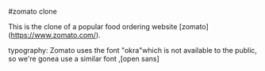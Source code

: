 #zomato clone

This is the clone of a popular food ordering website [zomato] (https://www.zomato.com/).

typography:
Zomato uses the font "okra"which is not available to the public, so we're gonea use a similar font ,[open sans]